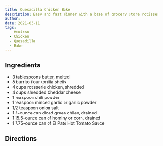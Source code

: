 ```yaml
---
title: Quesadilla Chicken Bake
description: Easy and fast dinner with a base of grocery store rotisserie chicken.  
author:
date: 2021-03-11
tags:
  - Mexican
  - Chicken
  - Quesadilla
  - Bake
---
```


## Ingredients

* 3 tablespoons butter, melted
* 8 burrito flour tortilla shells
* 4 cups rotisserie chicken, shredded
* 4 cups shredded Cheddar cheese
* 1 teaspoon chili powder
* 1 teaspoon minced garlic or garlic powder
* 1/2 teaspoon onion salt
* 1 4-ounce can diced green chiles, drained
* 1 15.5-ounce can of hominy or corn, drained
* 1 7.75-ounce can of El Pato Hot Tomato Sauce

## Directions

